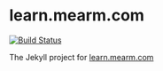 # learn.mearm.com

[![Build Status](https://travis-ci.org/mearm/learn.mearm.com.svg)](https://travis-ci.org/mearm/learn.mearm.com)

The Jekyll project for [learn.mearm.com](http://learn.mearm.com)
